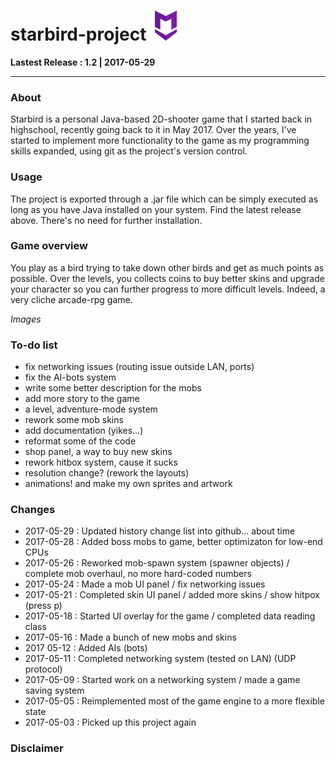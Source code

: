 [logo]: https://github.com/adam-p/markdown-here/raw/master/src/common/images/icon48.png

# starbird-project ![titlebanner][logo]

**Lastest Release : 1.2 | 2017-05-29**
 
--- 
 
### About
Starbird is a personal Java-based 2D-shooter game that I started back in highschool, recently going back to it in May 2017.
Over the years, I've started to implement more functionality to the game as my programming skills expanded, using git as the project's version control.

### Usage
The project is exported through a .jar file which can be simply executed as long as you have Java installed on your system. Find the latest release above. There's no need for further installation.

### Game overview
You play as a bird trying to take down other birds and get as much points as possible. Over the levels, you collects coins to buy better skins and upgrade your character so you can further progress to more difficult levels. Indeed, a very cliche arcade-rpg game.

_Images_


### To-do list
* fix networking issues (routing issue outside LAN, ports)
* fix the AI-bots system
* write some better description for the mobs
* add more story to the game
* a level, adventure-mode system
* rework some mob skins
* add documentation (yikes...)
* reformat some of the code
* shop panel, a way to buy new skins
* rework hitbox system, cause it sucks
* resolution change? (rework the layouts)
* animations! and make my own sprites and artwork
### Changes
- 2017-05-29 : Updated history change list into github... about time
- 2017-05-28 : Added boss mobs to game, better optimizaton for low-end CPUs
- 2017-05-26 : Reworked mob-spawn system (spawner objects) / complete mob overhaul, no more hard-coded numbers
- 2017-05-24 : Made a mob UI panel / fix networking issues
- 2017-05-21 : Completed skin UI panel / added more skins / show hitpox (press p)
- 2017-05-18 : Started UI overlay for the game / completed data reading class
- 2017-05-16 : Made a bunch of new mobs and skins
- 2017 05-12 : Added AIs (bots)
- 2017-05-11 : Completed networking system (tested on LAN) (UDP protocol)
- 2017-05-09 : Started work on a networking system / made a game saving system
- 2017-05-05 : Reimplemented most of the game engine to a more flexible state
- 2017-05-03 : Picked up this project again

### Disclaimer








